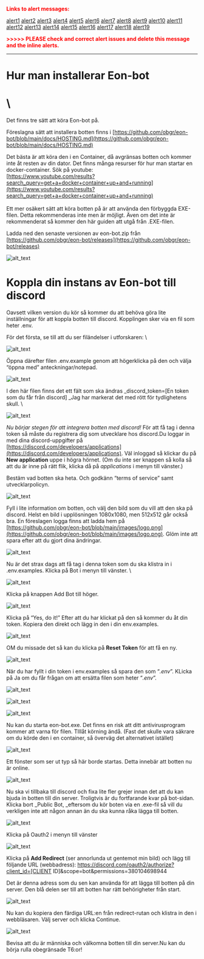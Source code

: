 <!-----

You have some errors, warnings, or alerts. If you are using reckless mode, turn it off to see inline alerts.
* ERRORs: 0
* WARNINGs: 0
* ALERTS: 19

Conversion time: 2.716 seconds.


Using this Markdown file:

1. Paste this output into your source file.
2. See the notes and action items below regarding this conversion run.
3. Check the rendered output (headings, lists, code blocks, tables) for proper
   formatting and use a linkchecker before you publish this page.

Conversion notes:

* Docs to Markdown version 1.0β34
* Mon Jan 09 2023 13:34:25 GMT-0800 (PST)
* Source doc: hur du installerar eon-bot
* This document has images: check for >>>>>  gd2md-html alert:  inline image link in generated source and store images to your server. NOTE: Images in exported zip file from Google Docs may not appear in  the same order as they do in your doc. Please check the images!


WARNING:
You have 2 H1 headings. You may want to use the "H1 -> H2" option to demote all headings by one level.

----->



<p style="color: red; font-weight: bold">Links to alert messages:</p><a href="#gdcalert1">alert1</a>
<a href="#gdcalert2">alert2</a>
<a href="#gdcalert3">alert3</a>
<a href="#gdcalert4">alert4</a>
<a href="#gdcalert5">alert5</a>
<a href="#gdcalert6">alert6</a>
<a href="#gdcalert7">alert7</a>
<a href="#gdcalert8">alert8</a>
<a href="#gdcalert9">alert9</a>
<a href="#gdcalert10">alert10</a>
<a href="#gdcalert11">alert11</a>
<a href="#gdcalert12">alert12</a>
<a href="#gdcalert13">alert13</a>
<a href="#gdcalert14">alert14</a>
<a href="#gdcalert15">alert15</a>
<a href="#gdcalert16">alert16</a>
<a href="#gdcalert17">alert17</a>
<a href="#gdcalert18">alert18</a>
<a href="#gdcalert19">alert19</a>

<p style="color: red; font-weight: bold">>>>>> PLEASE check and correct alert issues and delete this message and the inline alerts.<hr></p>



# Hur man installerar Eon-bot


#  \
Det finns tre sätt att köra Eon-bot på.

Föreslagna sätt att installera botten finns i [https://github.com/obgr/eon-bot/blob/main/docs/HOSTING.md](https://github.com/obgr/eon-bot/blob/main/docs/HOSTING.md)

Det bästa är att köra den i en Container, då avgränsas botten och kommer inte åt resten av din dator. Det finns många resurser för hur man startar en docker-container. Sök på youtube: \
[https://www.youtube.com/results?search_query=get+a+docker+container+up+and+running](https://www.youtube.com/results?search_query=get+a+docker+container+up+and+running) \
 \
Ett mer osäkert sätt att köra botten på är att använda den förbyggda EXE-filen. Detta rekommenderas inte men är möjligt. Även om det inte är rekommenderat så kommer den här guiden att utgå från .EXE-filen.

Ladda ned den senaste versionen av eon-bot.zip från [https://github.com/obgr/eon-bot/releases](https://github.com/obgr/eon-bot/releases)


![alt_text](images/image1.png "image_tooltip")



# Koppla din instans av Eon-bot till discord

Oavsett vilken version du kör så kommer du att behöva göra lite inställningar för att koppla botten till discord. Kopplingen sker via en fil som heter .env. 

För det första, se till att du ser filändelser i utforskaren: \

![alt_text](images/image2.png "image_tooltip")


Öppna därefter filen .env.example genom att högerklicka på den och välja “öppna med”  anteckningar/notepad.


![alt_text](images/image3.png "image_tooltip")


I den här filen finns det ett fält som ska ändras _discord_token=[En token som du får från discord] _Jag har markerat det med rött för tydlighetens skull. \


![alt_text](images/image4.png "image_tooltip")


_Nu börjar stegen för att integrera botten med discord!_ För att få tag i denna token så måste du registrera dig som utvecklare hos discord.Du loggar in med dina discord-uppgifter på [https://discord.com/developers/applications](https://discord.com/developers/applications). Väl inloggad så klickar du på **New application** uppe i högra hörnet. (Om du inte ser knappen så kolla så att du är inne på rätt flik, klicka då på _applications_ i menyn till vänster.)

Bestäm vad botten ska heta. Och godkänn “terms of service” samt utvecklarpolicyn.

![alt_text](images/image5.png "image_tooltip")


Fyll i lite information om botten, och välj den bild som du vill att den ska på discord. Helst en bild i upplösningen 1080x1080, men 512x512 går också bra. En föreslagen logga finns att ladda hem på [https://github.com/obgr/eon-bot/blob/main/images/logo.png](https://github.com/obgr/eon-bot/blob/main/images/logo.png). Glöm inte att spara efter att du gjort dina ändringar.


![alt_text](images/image6.png "image_tooltip")


Nu är det strax dags att få tag i denna token som du ska klistra in i .env.examples. Klicka på Bot i menyn till vänster. \


![alt_text](images/image7.png "image_tooltip")


Klicka på knappen Add Bot till höger.


![alt_text](images/image8.png "image_tooltip")


Klicka på “Yes, do it!” Efter att du har klickat  på den så kommer du åt din token. Kopiera den direkt och lägg in den i din env.examples. 


![alt_text](images/image9.png "image_tooltip")


OM du missade det så kan du klicka på **Reset Token** för att få en ny.


![alt_text](images/image10.png "image_tooltip")


När du har fyllt i din token i env.examples så spara den som “_.env_”. KLicka på Ja om du får frågan om att ersätta filen som heter “_.env_”.


![alt_text](images/image11.png "image_tooltip")


![alt_text](images/image12.png "image_tooltip")


![alt_text](images/image13.png "image_tooltip")


Nu kan du starta eon-bot.exe. Det finns en risk att ditt antivirusprogram kommer att varna för filen. TIllåt körning ändå. (Fast det skulle vara säkrare om du körde den i en container, så överväg det alternativet istället)


![alt_text](images/image14.png "image_tooltip")


Ett fönster som ser ut typ så här borde startas. Detta innebär att botten nu är online. 


![alt_text](images/image15.png "image_tooltip")


Nu ska vi tillbaka till discord och fixa lite fler grejer innan det att du kan bjuda in botten till din server. Troligtvis är du fortfarande kvar på bot-sidan. Klicka bort _Public Bot, _eftersom du kör boten via en .exe-fil så vill du verkligen inte att någon annan än du ska kunna råka lägga till botten. 


![alt_text](images/image16.png "image_tooltip")


Klicka på Oauth2 i menyn till vänster


![alt_text](images/image17.png "image_tooltip")


Klicka på **Add Redirect** (ser annorlunda ut gentemot min bild) och lägg till följande URL (webbadress): https://discord.com/oauth2/authorize?client_id=[CLIENT ID]&scope=bot&permissions=380104698944

Det är denna adress som du sen kan använda för att lägga till botten på din server. Den blå delen ser till att botten har rätt behörigheter från start. 


![alt_text](images/image18.png "image_tooltip")


Nu kan du kopiera den färdiga URL:en från redirect-rutan och klistra in den i webbläsaren. Välj server och klicka Continue.


![alt_text](images/image19.png "image_tooltip")


Bevisa att du är människa och välkomna botten till din server.Nu kan du börja rulla obegränsade T6:or! 
